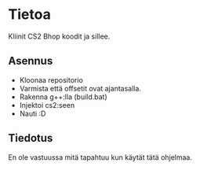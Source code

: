 # Tietoa
Kliinit CS2 Bhop koodit ja sillee.

## Asennus
- Kloonaa repositorio
- Varmista että offsetit ovat ajantasalla.
- Rakenna g++:lla (build.bat)
- Injektoi cs2:seen
- Nauti :D

## Tiedotus
En ole vastuussa mitä tapahtuu kun käytät tätä ohjelmaa.
